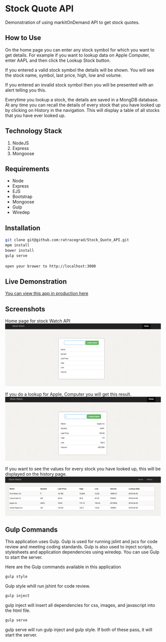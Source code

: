 # Stock Quote API
Demonstration of using markitOnDemand API to get stock quotes.

## How to Use
On the home page you can enter any stock symbol for which you want to get details. For example if you want to lookup 
data on Apple Computer, enter AAPL and then click the Lookup Stock button.

If you entered a valid stock symbol the details will be shown. You will see the stock name, symbol, last price,
high, low and volume.

If you entered an invalid stock symbol then you will be presented with an alert telling you this.

Everytime you lookup a stock, the details are saved in a MongDB database. At any time you can recall the details of
every stock that you have looked up by clicking on History in the navigation. This will display a table of all stocks
that you have ever looked up.

## Technology Stack
1. NodeJS
2. Express
3. Mongoose

## Requirements
- Node
- Express
- EJS
- Bootstrap
- Mongoose
- Gulp
- Wiredep
 
## Installation
```bash
git clone git@github.com:ratracegrad/Stock_Quote_API.git
mpm install
bower install
gulp serve

open your brower to http://localhost:3000
```

## Live Demonstration
[You can view this app in production here](https://stockwatchapi.herokuapp.com/)

## Screenshots
Home page for stock Watch API
![Homepage](/screenshots/home.png?raw=true "homepage")

If you do a lookup for Apple, Computer you will get this result.
![Homepage](/screenshots/stockDetails.png?raw=true "homepage")

If you want to see the values for every stock you have looked up, this will be displayed on the history page.
![History Page](/screenshots/history.png?raw=true "history page")

## Gulp Commands
This application uses Gulp. Gulp is used for running jslint and jscs for code review and meeting coding standards. Gulp is also used to inject scripts, stylesheets and application dependencies using wiredep. You can use Gulp to start the server.

Here are the Gulp commands available in this application
```bash
gulp style
```
Gulp style whill run jshint for code review.

```bash
gulp inject
```
gulp inject will insert all dependencies for css, images, and javascript into the html file.

```bash
gulp serve
```
gulp serve will run gulp inject and gulp style. If both of these pass, it will start the server.
